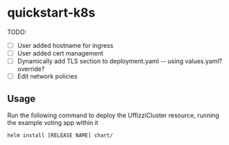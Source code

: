 # quickstart-k8s

TODO:

- [ ] User added hostname for ingress
- [ ] User added cert management
- [ ] Dynamically add TLS section to deployment.yaml -- using values.yaml? override?
- [ ] Edit network policies

## Usage
Run the following command to deploy the UffizziCluster resource, running the example voting app within it

```
helm install [RELEASE NAME] chart/
```
